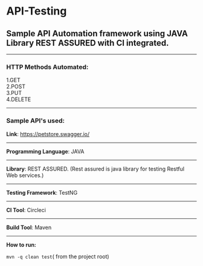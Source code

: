 # API-Testing
## Sample API Automation framework using JAVA Library REST ASSURED with CI integrated.

---------------

### HTTP Methods Automated:  
1.GET  
2.POST  
3.PUT  
4.DELETE 

---------------

### Sample API's used:  

**Link**: https://petstore.swagger.io/  

------------

**Programming Language**: JAVA  

-------------

**Library**: REST ASSURED. (Rest assured is java library for testing Restful Web services.) 

-------------

**Testing Framework**: TestNG  

---------------

**CI Tool**: Circleci

----------------

**Build Tool**: Maven

-------------

**How to run:**

 `mvn -q clean test`( from the project root)
